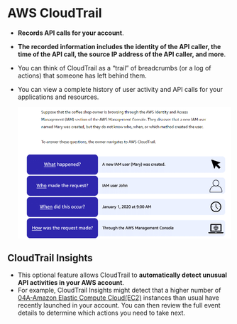 # AWS CloudTrail
- **Records API calls for your account**.
- **The recorded information includes the identity of the API caller, the time of the API call, the source IP address of the API caller, and more**.
- You can think of CloudTrail as a “trail” of breadcrumbs (or a log of actions) that someone has left behind them.
- You can view a complete history of user activity and API calls for your applications and resources.

	![cloudtrail_event](../img/cloudtrail_event.png)

## CloudTrail Insights
- This optional feature allows CloudTrail to **automatically detect unusual API activities in your AWS account**.
- For example, CloudTrail Insights might detect that a higher number of [04A-Amazon Elastic Compute Cloud(EC2)](../Module%202%20-%20Compute%20in%20the%20Cloud/04A-Amazon%20Elastic%20Compute%20Cloud(EC2).md) instances than usual have recently launched in your account. You can then review the full event details to determine which actions you need to take next.